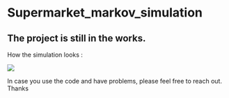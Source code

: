# Supermarket_markov_simulation


## The project is still in the works. 

How the simulation looks :

![](supermarket_simulation.gif)


In case you use the code and have problems, please feel free to reach out. Thanks



